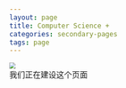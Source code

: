 ```yaml
---
layout: page
title: Computer Science +
categories: secondary-pages
tags: page
---
```

<img src="{{ site.baseurl }}/assets/notImplement.svg" style="zoom: 70%; margin: 0px auto 0px auto; display:block">
<div class="error">
我们正在建设这个页面
</div>